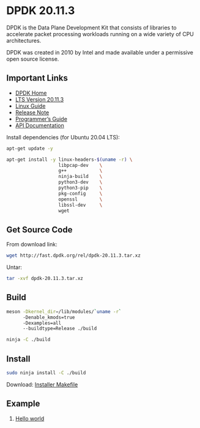 # DPDK 20.11.3

DPDK is the Data Plane Development Kit that consists of libraries to accelerate packet processing workloads running on a wide variety of CPU architectures.

DPDK was created in 2010 by Intel and made available under a permissive open source license.

## Important Links

- [DPDK Home](https://www.dpdk.org/)
- [LTS Version 20.11.3](http://fast.dpdk.org/rel/dpdk-20.11.3.tar.xz)
- [Linux Guide](http://doc.dpdk.org/guides-20.11/)
- [Release Note](http://doc.dpdk.org/guides/rel_notes/release_20_11.html)
- [Programmer’s Guide](http://doc.dpdk.org/guides-20.11/)
- [API Documentation](http://doc.dpdk.org/api-20.11/)



Install dependencies (for Ubuntu 20.04 LTS):

```bash
apt-get update -y

apt-get install -y linux-headers-$(uname -r) \
                   libpcap-dev    \
                   g++            \
                   ninja-build    \
                   python3-dev    \
                   python3-pip    \
                   pkg-config     \
                   openssl        \
                   libssl-dev     \
                   wget               

```

## Get Source Code

From download link:

```bash
wget http://fast.dpdk.org/rel/dpdk-20.11.3.tar.xz
```

Untar:

```bash
tar -xvf dpdk-20.11.3.tar.xz
```

## Build

```bash
meson -Dkernel_dir=/lib/modules/`uname -r` 
      -Denable_kmods=true 
      -Dexamples=all
      --buildtype=Release ./build

ninja -C ./build
```

## Install

```bash
sudo ninja install -C ./build
```

Download: [Installer Makefile](dpdk.make)

## Example

1. [Hello world](hello_world.md)

